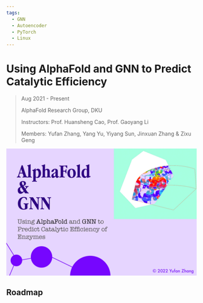 ```yaml
---
tags:
  - GNN
  - Autoencoder
  - PyTorch
  - Linux
---
```


# Using AlphaFold and GNN to Predict Catalytic Efficiency

> Aug 2021 - Present
>
> AlphaFold Research Group, DKU
>
> Instructors: Prof. Huansheng Cao, Prof. Gaoyang Li
>
> Members: Yufan Zhang, Yang Yu, Yiyang Sun, Jinxuan Zhang & Zixu Geng

![AlphaFold](../Projects/img/R-AlphaFold.jpg)

## Roadmap
